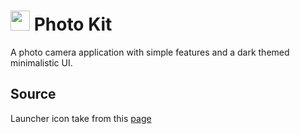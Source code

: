 # <img src="https://github.com/arsonistAnt/photo-kit/blob/master/readme_images/photo_kit_icon.png"  width="31" height="32"> Photo Kit

A photo camera application with simple features and a dark themed minimalistic UI.

## Source
Launcher icon take from this [page](https://www.flaticon.com/free-icon/camera_1042339#term=camera&page=1&position=30)

